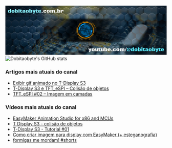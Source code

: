 ![Welcome to Do bit Ao Byte](./dobitaobyte-github.jpg)
![Dobitaobyte's GitHub stats](https://github-readme-stats.vercel.app/api?username=DjamesSuhanko&show_icons=true&theme=radical)

### Artigos mais atuais do canal
<!-- BLOG-POST-LIST:START -->
- [Exibir gif animado no T-Display S3](https://www.dobitaobyte.com.br/exibir-gif-animado-no-t-display-s3/)
- [T-Display S3 e TFT_eSPI – Colisão de objetos](https://www.dobitaobyte.com.br/t-display-s3-e-tft_espi-colisao-de-objetos/)
- [TFT_eSPI #02 – Imagem em camadas](https://www.dobitaobyte.com.br/tft_espi-02-imagem-em-camadas/)
<!-- BLOG-POST-LIST:END -->

### Vídeos mais atuais do canal
<!-- YOUTUBE-POST-LIST:START -->
- [EasyMaker Animation Studio for x86 and MCUs](https://www.youtube.com/watch?v=3nGWqujnzlQ)
- [T Display S3 - colisão de objetos](https://www.youtube.com/watch?v=VjoNu9SCD40)
- [T-Display S3 - Tutorial #01](https://www.youtube.com/watch?v=CCTERa9nWV0)
- [Como criar imagem para display com EasyMaker &lpar;+ esteganografia&rpar;](https://www.youtube.com/watch?v=gb42V88JtKU)
- [formigas me mordam! #shorts](https://www.youtube.com/watch?v=eDAWG5GbpuQ)
<!-- YOUTUBE-POST-LIST:END -->